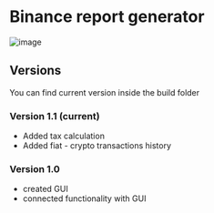 # Binance report generator
![image](https://github.com/Lipovitsch/binance_report/assets/92733509/0e489ee6-962f-459e-96d6-a5bc5c3b2af9)

## Versions
You can find current version inside the build folder

### Version 1.1 (current)
- Added tax calculation
- Added fiat - crypto transactions history

### Version 1.0
- created GUI
- connected functionality with GUI
